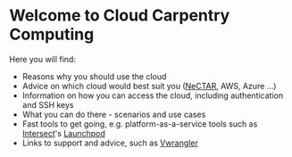 Welcome to Cloud Carpentry Computing
=====================================
Here you will find:

* Reasons why you should use the cloud
* Advice on which cloud would best suit you ([NeCTAR](https://dashboard.rc.nectar.org.au/), AWS, Azure ...) 
* Information on how you can access the cloud, including authentication and SSH keys
* What you can do there - scenarios and use cases
* Fast tools to get going, e.g. platform-as-a-service tools such as [Intersect](http://www.intersect.org.au/)'s [Launchpod](https://www.intersect.org.au/content/launchpod)
* Links to support and advice, such as [Vwrangler](https://espaces.edu.au/vwrangler)


